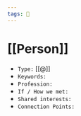 ```yaml
---
tags: 👥️
---
```


# [[Person]]

- `Type:` [[@]]
- `Keywords:`
- `Profession:`
- `If / How we met:`
- `Shared interests:`
- `Connection Points:`